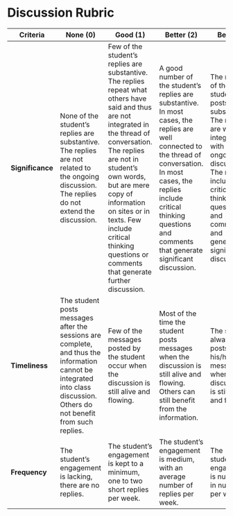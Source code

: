 # Discussion Rubric


Criteria | None (0) | Good (1) | Better (2)| Best (3)
---- | ---- | ---- | ---- | ----
**Significance** | None of the student’s replies are substantive. The replies are not related to the ongoing discussion. The replies do not extend the discussion. | Few of the student’s replies are substantive. The replies repeat what others have said and thus are not integrated in the thread of conversation. The replies are not in student’s own words, but are mere copy of information on sites or in texts. Few include critical thinking questions or comments that generate further discussion. | A good number of the student’s replies are substantive. In most cases, the replies are well connected to the thread of conversation. In most cases, the replies include critical thinking questions and comments that generate significant discussion. | The majority of the student’s posts are substantive. The replies are well integrated with the ongoing discussion. The replies include critical thinking questions and comments and generate significant discussion.
**Timeliness** | The student posts messages after the sessions are complete, and thus the information cannot be integrated into class discussion. Others do not benefit from such replies. | Few of the messages posted by the student occur when the discussion is still alive and flowing. | Most of the time the student posts messages when the discussion is still alive and flowing. Others can still benefit from the information. | The student always posts his/her messages when the discussion is still alive and flowing.
**Frequency** | The student’s engagement is lacking, there are no replies. | The student’s engagement is kept to a minimum, one to two short replies per week. | The student’s engagement is medium, with an average number of replies per week. | The student’s engagement is numerous in number per week.
